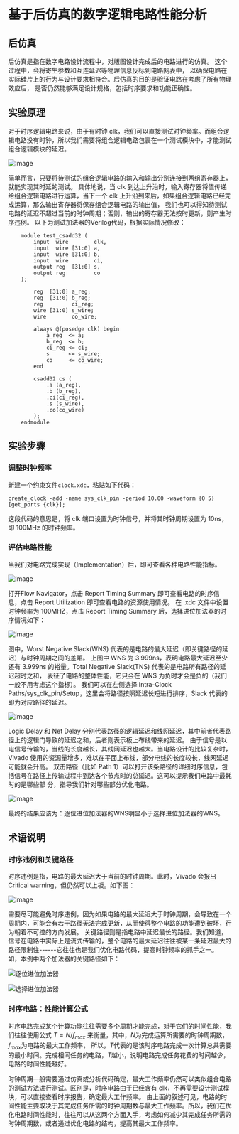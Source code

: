 # 基于后仿真的数字逻辑电路性能分析

## 后仿真

后仿真是指在数字电路设计流程中，对版图设计完成后的电路进行的仿真。
这个过程中，会将寄生参数和互连延迟等物理信息反标到电路网表中，
以确保电路在实际硅片上的行为与设计要求相符合。后仿真的目的是验证电路在考虑了所有物理效应后，
是否仍然能够满足设计规格，包括时序要求和功能正确性。

## 实验原理

对于时序逻辑电路来说，由于有时钟
clk，我们可以直接测试时钟频率。而组合逻辑电路没有时钟，所以我们需要将组合逻辑电路包裹在一个测试模块中，才能测试组合逻辑模块的延迟。

![image](../pic.asset/fig.g.1.png)

简单而言，只要将待测试的组合逻辑电路的输入和输出分别连接到两组寄存器上，就能实现其时延的测试。
具体地说，当 clk
到达上升沿时，输入寄存器将值传递给组合逻辑电路进行运算，当下一个 clk
上升沿到来后，如果组合逻辑电路已经完成运算，那么输出寄存器将保存组合逻辑电路的输出值，
我们也可以得知待测试电路的延迟不超过当前的时钟周期；否则，输出的寄存器无法按时更新，则产生时序违例。
以下为测试加法器的Verilog代码，根据实际情况修改：

        module test_csadd32 (
            input  wire        clk,
            input  wire [31:0] a,
            input  wire [31:0] b,
            input  wire        ci,
            output reg  [31:0] s,
            output reg         co
        );
        
            reg  [31:0] a_reg;
            reg  [31:0] b_reg;
            reg         ci_reg;
            wire [31:0] s_wire;
            wire        co_wire;
        
            always @(posedge clk) begin
                a_reg  <= a;
                b_reg  <= b;
                ci_reg <= ci;
                s      <= s_wire;
                co     <= co_wire;
            end
        
            csadd32 cs (
                .a (a_reg),
                .b (b_reg),
                .ci(ci_reg),
                .s (s_wire),
                .co(co_wire)
            );
        endmodule

## 实验步骤

### 调整时钟频率

新建一个约束文件`clock.xdc`，粘贴如下代码：

    create_clock -add -name sys_clk_pin -period 10.00 -waveform {0 5} [get_ports {clk}];

这段代码的意思是，将 clk 端口设置为时钟信号，并将其时钟周期设置为
10ns，即 100MHz 的时钟频率。

### 评估电路性能

当我们对电路完成实现（Implementation）后，即可查看各种电路性能指标。

![image](../pic.asset/fig.g.2.png)

打开Flow Navigator，点击 Report Timing Summary
即可查看电路的时序信息，点击 Report Utilization
即可查看电路的资源使用情况。 在 .xdc 文件中设置时钟频率为 100MHZ，点击
Report Timing Summary 后，选择进位加法器的时序情况如下：

![image](../pic.asset/fig.g.3.png)

图中，Worst Negative Slack(WNS)
代表的是电路的最大延迟（即关键路径的延迟）与时钟周期之间的差距。 上图中
WNS 为 3.999ns，表明电路最大延迟至少还有 3.999ns 的裕量。Total Negative
Slack(TNS) 代表的是电路所有路径的延迟超时之和，
表征了电路的整体性能，它只会在 WNS
为负时才会是负的（我们一般不用考虑这个指标）。 我们可以在左侧选择
Intra-Clock
Paths/sys_clk_pin/Setup，这里会将路径按照延迟长短进行排序，Slack
代表的即为对应路径的延迟。

![image](../pic.asset/fig.g.4.png)

Logic Delay 和 Net Delay
分别代表路径的逻辑延迟和线网延迟，其中前者代表路径上的逻辑门导致的延迟之和，后者则表示板上布线带来的延迟。
由于信号是以电信号传输的，当线的长度越长，其线网延迟也越大。当电路设计的比较复杂时，Vivado
使用的资源量增多，难以在平面上布线，部分电线的长度较长，线网延迟可能就会升高。
双击路径（比如 Path
1）可以打开该条路径的详细时序信息，包括信号在路径上传输过程中到达各个节点时的总延迟。这可以提示我们电路中最耗时的是哪些部
分，指导我们针对哪些部分优化电路。

![image](../pic.asset/fig.g.5.png)

最终的结果应该为：逐位进位加法器的WNS明显小于选择进位加法器的WNS。

## 术语说明

### 时序违例和关键路径

时序违例是指，电路的最大延迟大于当前的时钟周期。此时，Vivado 会报出
Critical warning，但仍然可以上板。如下图：

![image](../pic.asset/fig.g.6.png)

需要尽可能避免时序违例，因为如果电路的最大延迟大于时钟周期，会导致在一个周期内，可能会有若干路径无法完成更新，从而使得整个电路的功能遭到破坏，行为朝着不可控的方向发展。
关键路径则是指电路中延迟最长的路径。我们知道，信号在电路中实际上是流式传输的，整个电路的最大延迟往往被某一条延迟最大的路径限制住------它往往也是我们优化电路代码，提高时钟频率的抓手之一。
如，本例中两个加法器的关键路径如下：

![逐位进位加法器](../pic.asset/fig.g.7.jpeg)

![选择进位加法器](../pic.asset/fig.g.8.jpeg)

### 时序电路：性能计算公式

时序电路完成某个计算功能往往需要多个周期才能完成，对于它们的时间性能，我们往往使用公式
$T=N/f_{max}$
来衡量，其中，$N$为完成运算所需要的时钟周期数，$f_{max}$为电路的最大工作频率，
所以，$T$代表的是该时序电路完成一次计算总共需要的最小时间。完成相同任务的电路，$T$越小，说明电路完成任务花费的时间越少，电路的时间性能越好。

时钟周期一般需要通过仿真或分析代码确定，最大工作频率仍然可以类似组合电路的测试方法进行测试。区别是，时序电路由于已经含有
clk，不再需要设计测试模块，可以直接查看时序报告，确定最大工作频率。
由上面的叙述可见，电路的时间性能主要取决于其完成任务所需的时钟周期数与最大工作频率。所以，我们在优化电路时间性能时，往往可以从这两个方面入手，考虑如何减少其完成任务所需的时钟周期数，或者通过优化电路的结构，提高其最大工作频率。
